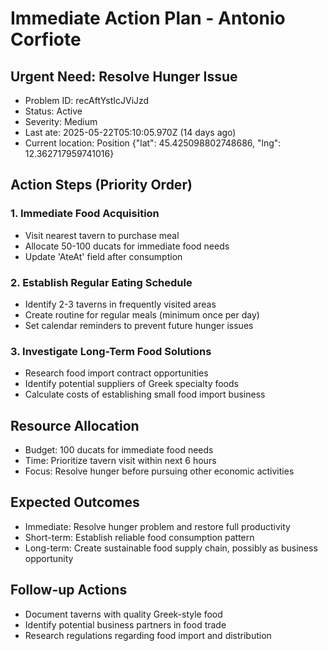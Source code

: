 # Immediate Action Plan - Antonio Corfiote

## Urgent Need: Resolve Hunger Issue
- Problem ID: recAftYstIcJViJzd
- Status: Active
- Severity: Medium
- Last ate: 2025-05-22T05:10:05.970Z (14 days ago)
- Current location: Position {"lat": 45.425098802748686, "lng": 12.362717959741016}

## Action Steps (Priority Order)

### 1. Immediate Food Acquisition
- Visit nearest tavern to purchase meal
- Allocate 50-100 ducats for immediate food needs
- Update 'AteAt' field after consumption

### 2. Establish Regular Eating Schedule
- Identify 2-3 taverns in frequently visited areas
- Create routine for regular meals (minimum once per day)
- Set calendar reminders to prevent future hunger issues

### 3. Investigate Long-Term Food Solutions
- Research food import contract opportunities
- Identify potential suppliers of Greek specialty foods
- Calculate costs of establishing small food import business

## Resource Allocation
- Budget: 100 ducats for immediate food needs
- Time: Prioritize tavern visit within next 6 hours
- Focus: Resolve hunger before pursuing other economic activities

## Expected Outcomes
- Immediate: Resolve hunger problem and restore full productivity
- Short-term: Establish reliable food consumption pattern
- Long-term: Create sustainable food supply chain, possibly as business opportunity

## Follow-up Actions
- Document taverns with quality Greek-style food
- Identify potential business partners in food trade
- Research regulations regarding food import and distribution
